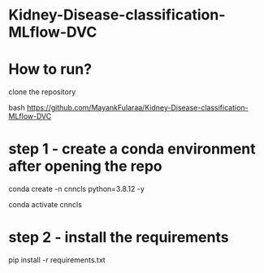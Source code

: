 # Kidney-Disease-classification-MLflow-DVC

# How to run?

clone the repository

bash
https://github.com/MayankFularaa/Kidney-Disease-classification-MLflow-DVC

# step 1 - create a conda environment after opening the repo

conda create -n cnncls python=3.8.12 -y

conda activate cnncls


# step 2 - install the requirements

pip install -r requirements.txt 
